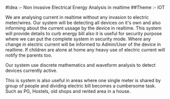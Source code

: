 #Idea :- Non invasive Electrical Energy Analysis in realtime
##Theme :- IOT

We are analysing current in realtime without any invasion to electric meter/wires. Our system will be detecting all devices on it's own and also informing about the current ussage by the device in realtime. This system will provide details to curb energy bill also it is useful for security purpose where we can put the complete system in security mode. Where any change in electric current will be informed to Admin/User of the device in realtime. If children are alone at home any heavy use of electric current will notify the parents too. 

Our system use discrete mathematics and waveform analysis to detect devices currently active.

This is system is also useful in areas where one single meter is shared by group of people and dividing electric bill becomes a cumbersome task. Such as PG, Hostels, old shops and rented area in a house.

